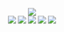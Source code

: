<div align="center">
  <img src="https://capsule-render.vercel.app/api?type=waving&height=200&section=header&text=UMA&fontAlign=80&fontAlignY=40&color=gradient"/> 
</div>
<div align="center">
  <img src="https://img.shields.io/badge/최성용-181717?style=flat&logo=github&logoColor=white" />
  <img src="https://img.shields.io/badge/안성민-181717?style=flat&logo=github&logoColor=white" />
  <img src="https://img.shields.io/badge/함종규-181717?style=flat&logo=github&logoColor=white" />
  <img src="https://img.shields.io/badge/강민철-181717?style=flat&logo=github&logoColor=white" />
  <img src="https://img.shields.io/badge/양한진-181717?style=flat&logo=github&logoColor=white" />

</div>
